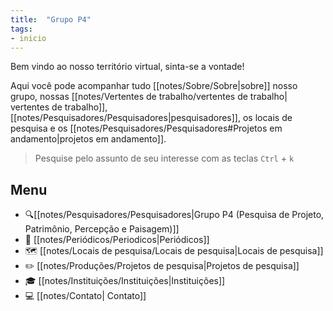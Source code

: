 ```yaml
---
title:  "Grupo P4"
tags: 
- inicio
---
```


 Bem vindo ao nosso território virtual, sinta-se a vontade! 
 
 Aqui você pode acompanhar tudo [[notes/Sobre/Sobre|sobre]] nosso grupo, nossas [[notes/Vertentes de trabalho/vertentes de trabalho| vertentes de trabalho]], [[notes/Pesquisadores/Pesquisadores|pesquisadores]], os locais de pesquisa e os [[notes/Pesquisadores/Pesquisadores#Projetos em andamento|projetos em andamento]]. 

> Pesquise pelo assunto de seu interesse com as teclas `Ctrl` + `k`

## Menu
- 🔍[[notes/Pesquisadores/Pesquisadores|Grupo P4 (Pesquisa de Projeto, Patrimônio, Percepção e Paisagem)]]
- 📄 [[notes/Periódicos/Periodicos|Periódicos]]
- 🗺️ [[notes/Locais de pesquisa/Locais de pesquisa|Locais de pesquisa]]
- ✏️ [[notes/Produções/Projetos de pesquisa|Projetos de pesquisa]]
- 🎓 [[notes/Instituições/Instituições|Instituições]]
- 💻 [[notes/Contato| Contato]]

